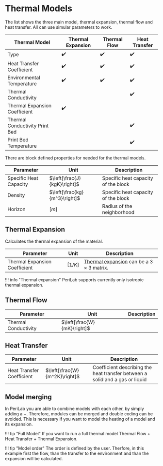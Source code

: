 # Thermal Models
The list shows the three main model, thermal expansion, thermal flow and heat transfer. All can use simular parameters to work.


| Thermal Model                 | Thermal Expansion | Thermal Flow | Heat Transfer |
|-------------------------------|-------------------|--------------|---------------|
| Type                          | ✔️ | ✔️ | ✔️ |
| Heat Transfer Coefficient     | ✔️ | ✔️ | ✔️ |
| Environmental Temperature     | ✔️ | ✔️ | ✔️ |
| Thermal Conductivity          |                   |              | ✔️ |
| Thermal Expansion Coefficient | ✔️ |              |               |
| Thermal Conductivity Print Bed|                   |              | ✔️ |
| Print Bed Temperature         |                   |              | ✔️ |

There are block defined properties for needed for the thermal models.

| Parameter | Unit | Description |
|---|---|---|
| Specific Heat Capacity |  $\left[\frac{J}{kgK}\right]$ | Specific heat capacity of the block  |
| Density |  $\left[\frac{kg}{m^3}\right]$ | Specific heat capacity of the block
| Horizon |  $[m]$ | Radius of the neighborhood |
## Thermal Expansion

Calculates the thermal expansion of the material.

| Parameter | Unit | Description |
|---|---|---|
|Thermal Expansion Coefficient | $\left[1/K\right]$| [Thermal expansion](https://en.wikipedia.org/wiki/Thermal_expansion) can be a $3\times3$ matrix. |

!!! info "Thermal expansion"
    PeriLab supports currently only isotropic thermal expansion.

## Thermal Flow

| Parameter | Unit | Description |
|---|---|---|
| Thermal Conductivity |  $\left[\frac{W}{mK}\right]$  | |
## Heat Transfer

| Parameter | Unit | Description |
|---|---|---|
| Heat Transfer Coefficient |  $\left[\frac{W}{m^2K}\right]$ | Coefficient describing the heat transfer between a solid and a gas or liquid |
## Model merging

In PeriLab you are able to combine models with each other, by simply adding a +. Therefore, modules can be merged and double coding can be avoided. This is necessary if you want to model the heating of a model and its expansion.

!!! tip "Full Model"
    If you want to run a full thermal model Thermal Flow + Heat Transfer + Thermal Expansion.

!!! tip "Model order"
    The order is defined by the user. Therfore, in this example first the flow, than the transfer to the environment and than the expansion will be calculated.
